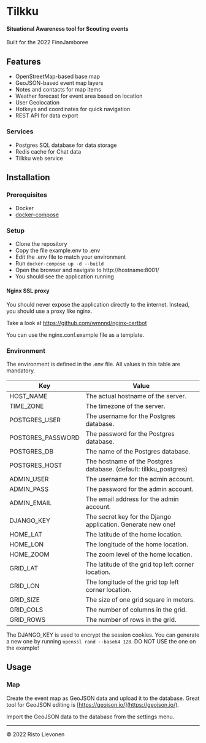 
# Tilkku
#### Situational Awareness tool for Scouting events
Built for the 2022 FinnJamboree

## Features

- OpenStreetMap-based base map
- GeoJSON-based event map layers
- Notes and contacts for map items
- Weather forecast for event area based on location
- User Geolocation
- Hotkeys and coordinates for quick navigation
- REST API for data export

### Services

- Postgres SQL database for data storage
- Redis cache for Chat data
- Tilkku web service

## Installation

### Prerequisites
- Docker
- [docker-compose](https://docs.docker.com/compose/install/#install-compose)

### Setup
- Clone the repository
- Copy the file example.env to .env
- Edit the .env file to match your environment
- Run `docker-compose up -d --build`
- Open the browser and navigate to http://hostname:8001/
- You should see the application running

#### Nginx SSL proxy

You should never expose the application directly to the internet. Instead, you should use a proxy like nginx.

Take a look at https://github.com/wmnnd/nginx-certbot

You can use the nginx.conf.example file as a template.

### Environment
The environment is defined in the .env file. All values in this table are mandatory.

|Key | Value|
|--- | ---|
HOST_NAME | The actual hostname of the server.
TIME_ZONE | The timezone of the server.
POSTGRES_USER | The username for the Postgres database.
POSTGRES_PASSWORD | The password for the Postgres database.
POSTGRES_DB | The name of the Postgres database.
POSTGRES_HOST | The hostname of the Postgres database. (default: tilkku_postgres)
ADMIN_USER | The username for the admin account.
ADMIN_PASS | The password for the admin account.
ADMIN_EMAIL | The email address for the admin account.
DJANGO_KEY | The secret key for the Django application. Generate new one!
HOME_LAT | The latitude of the home location.
HOME_LON | The longitude of the home location.
HOME_ZOOM | The zoom level of the home location.
GRID_LAT | The latitude of the grid top left corner location.
GRID_LON | The longitude of the grid top left corner location.
GRID_SIZE | The size of one grid square in meters.
GRID_COLS | The number of columns in the grid.
GRID_ROWS | The number of rows in the grid.

The DJANGO_KEY is used to encrypt the session cookies. You can generate a new one by running `openssl rand --base64 128`. DO NOT USE the one on the example!

## Usage

### Map

Create the event map as GeoJSON data and upload it to the database. Great tool for GeoJSON editing is [https://geojson.io/](https://geojson.io/).

Import the GeoJSON data to the database from the settings menu.

---
&copy; 2022 Risto Lievonen